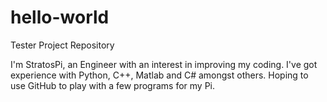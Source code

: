 # hello-world
Tester Project Repository

I'm StratosPi, an Engineer with an interest in improving my coding. I've got experience with Python, C++, Matlab and C# amongst others. 
Hoping to use GitHub to play with a few programs for my Pi. 
